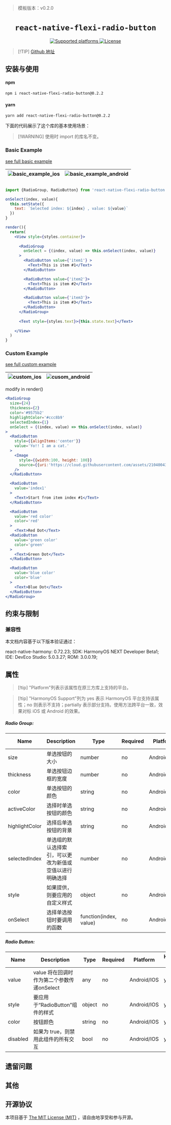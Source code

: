 <!-- {% raw %} -->
> 模板版本：v0.2.0

<p align="center">
  <h1 align="center"> <code>react-native-flexi-radio-button</code> </h1>
</p>
<p align="center">
    <a href="https://github.com/thegamenicorus/react-native-flexi-radio-button">
        <img src="https://img.shields.io/badge/platforms-android%20|%20ios%20|%20harmony%20-lightgrey.svg" alt="Supported platforms" />
    </a>
    <a href="https://github.com/thegamenicorus/react-native-flexi-radio-button/blob/master/LICENSE">
        <img src="https://img.shields.io/badge/license-MIT-green.svg" alt="License" />
        <!-- <img src="https://img.shields.io/badge/license-Apache-blue.svg" alt="License" /> -->
    </a>
</p>

> [!TIP] [Github 地址](https://github.com/thegamenicorus/react-native-flexi-radio-button)

## 安装与使用
<!-- tabs:start -->

#### **npm**

```bash
npm i react-native-flexi-radio-button@0.2.2
```

#### **yarn**

```bash
yarn add react-native-flexi-radio-button@0.2.2
```

<!-- tabs:end -->

下面的代码展示了这个库的基本使用场景：

> [!WARNING] 使用时 import 的库名不变。

### Basic Example
[see full basic example](https://github.com/thegamenicorus/react-native-flexi-radio-button/blob/master/examples/BasicExample/app.js)

|![basic_example_ios](https://cloud.githubusercontent.com/assets/21040043/18545904/67b5476e-7b65-11e6-8fc4-8160b39a4ab0.gif)|![basic_example_android](https://cloud.githubusercontent.com/assets/21040043/18545908/69b22f5a-7b65-11e6-87d7-c82c0d3057dd.gif)|
|---------------|----------|
```jsx

import {RadioGroup, RadioButton} from 'react-native-flexi-radio-button'

onSelect(index, value){
  this.setState({
    text: `Selected index: ${index} , value: ${value}`
  })
}

render(){
  return(
    <View style={styles.container}>
    
      <RadioGroup
        onSelect = {(index, value) => this.onSelect(index, value)}
      >
        <RadioButton value={'item1'} >
          <Text>This is item #1</Text>
        </RadioButton>

        <RadioButton value={'item2'}>
          <Text>This is item #2</Text>
        </RadioButton>

        <RadioButton value={'item3'}>
          <Text>This is item #3</Text>
        </RadioButton>
      </RadioGroup>
      
      <Text style={styles.text}>{this.state.text}</Text>
      
    </View>
  )
}
```
### Custom Example
[see full custom example](https://github.com/thegamenicorus/react-native-flexi-radio-button/blob/master/examples/CustomExample/app.js)

|![custom_ios](https://cloud.githubusercontent.com/assets/21040043/18546467/53bf8230-7b68-11e6-98f6-98899cce82b3.gif)|![cusom_android](https://cloud.githubusercontent.com/assets/21040043/18546744/cb912fce-7b69-11e6-9331-49e2337dcb04.gif)|
|---------------|----------|


modify in render()

```jsx
<RadioGroup
  size={24}
  thickness={2}
  color='#9575b2'
  highlightColor='#ccc8b9'
  selectedIndex={1}
  onSelect = {(index, value) => this.onSelect(index, value)}
>
  <RadioButton 
    style={{alignItems:'center'}}
    value='Yo!! I am a cat.' 
  >
    <Image
      style={{width:100, height: 100}}
      source={{uri:'https://cloud.githubusercontent.com/assets/21040043/18446298/fa576974-794b-11e6-8430-b31b30846084.jpg'}}
    />
  </RadioButton>

  <RadioButton 
    value='index1'
  > 
    <Text>Start from item index #1</Text>
  </RadioButton>

  <RadioButton 
    value='red color'
    color='red'
  >
    <Text>Red Dot</Text>
  <RadioButton 
    value='green color'
    color='green'
  >
    <Text>Green Dot</Text>
  </RadioButton>

  <RadioButton 
    value='blue color'
    color='blue'
  >
    <Text>Blue Dot</Text>
  </RadioButton>
</RadioGroup>
```

## 约束与限制

### 兼容性

本文档内容基于以下版本验证通过：

react-native-harmony: 0.72.23; SDK: HarmonyOS NEXT Developer Beta1; IDE: DevEco Studio: 5.0.3.27; ROM: 3.0.0.19;

## 属性

> [!tip] "Platform"列表示该属性在原三方库上支持的平台。

> [!tip] "HarmonyOS Support"列为 yes 表示 HarmonyOS 平台支持该属性；no 则表示不支持；partially 表示部分支持。使用方法跨平台一致，效果对标 iOS 或 Android 的效果。

##### Radio Group:
| Name | Description | Type | Required | Platform | HarmonyOS Support  |
| ---- | ----------- | ---- | -------- | -------- | ------------------ |
| size | 单选按钮的大小  | number  | no       | Android/IOS | yes       |
| thickness  | 单选按钮边框的宽度 | number  | no       | Android/IOS | yes             |
| color  | 单选按钮的颜色   | string  | no       | Android/IOS | yes             |
| activeColor  | 选择时单选按钮的颜色   | string  | no       | Android/IOS | yes             |
| highlightColor  | 选择后单选按钮的背景 | string  | no       | Android/IOS | yes             |
| selectedIndex  | 单选组的默认选择索引，可以更改为新值或空值以进行明确选择 | number  | no | Android/IOS | yes  |
| style  | 如果提供，则要应用的自定义样式 | object  | no       | Android/IOS | yes             |
| onSelect  | 选择单选按钮时要调用的函数    | function(index, value)  | no       | Android/IOS | yes             |

##### Radio Button:

| Name | Description | Type | Required | Platform | HarmonyOS Support  |
| ---- | ----------- | ---- | -------- | -------- | ------------------ |
| value  | value 将在回调时作为第二个参数传递onSelect | any  | no       | Android/IOS | yes      |
| style  | 要应用于“RadioButton”组件的样式   | object  | no       | Android/IOS | yes      |
| color  | 按钮颜色  | string  | no       | Android/IOS | yes             |
| disabled  | 如果为 true，则禁用此组件的所有交互  | bool  | no       | Android/IOS | yes    |

## 遗留问题

## 其他

## 开源协议

本项目基于 [The MIT License (MIT)](https://github.com/thegamenicorus/react-native-flexi-radio-button/blob/master/LICENSE) ，请自由地享受和参与开源。

<!-- {% endraw %} -->